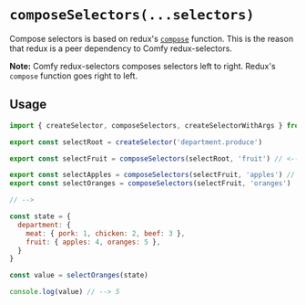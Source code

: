 # `composeSelectors(...selectors)`

Compose selectors is based on redux's [`compose`](https://github.com/reactjs/redux/blob/master/docs/api/compose.md) function. This is the reason that redux is a peer dependency to Comfy redux-selectors.

**Note:** Comfy redux-selectors composes selectors left to right. Redux's `compose` function goes right to left.

## Usage

```js
import { createSelector, composeSelectors, createSelectorWithArgs } from '@comfy/redux-selectors'

export const selectRoot = createSelector('department.produce')

export const selectFruit = composeSelectors(selectRoot, 'fruit') // <-- composes left to right

export const selectApples = composeSelectors(selectFruit, 'apples') // <-- compose a composed selector
export const selectOranges = composeSelectors(selectFruit, 'oranges')

// -->

const state = {
  department: {
    meat: { pork: 1, chicken: 2, beef: 3 },
    fruit: { apples: 4, oranges: 5 },
  }
}

const value = selectOranges(state)

console.log(value) // --> 5
```
